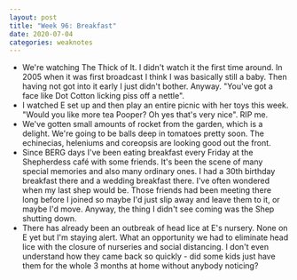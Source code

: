 ```yaml
---
layout: post
title: "Week 96: Breakfast"
date: 2020-07-04
categories: weaknotes
---
```

* We're watching The Thick of It. I didn't watch it the first time around. In 2005 when it was first broadcast I think I was basically still a baby. Then having not got into it early I just didn't bother. Anyway. "You've got a face like Dot Cotton licking piss off a nettle".
* I watched E set up and then play an entire picnic with her toys this week. "Would you like more tea Pooper? Oh yes that's very nice". RIP me.
* We've gotten small amounts of rocket from the garden, which is a delight. We're going to be balls deep in tomatoes pretty soon. The echinecias, heleniums and coreopsis are looking good out the front.
* Since BERG days I've been eating breakfast every Friday at the Shepherdess café with some friends. It's been the scene of many special memories and also many ordinary ones. I had a 30th birthday breakfast there and a wedding breakfast there. I've often wondered when my last shep would be. Those friends had been meeting there long before I joined so maybe I'd just slip away and leave them to it, or maybe I'd move. Anyway, the thing I didn't see coming was the Shep shutting down.
* There has already been an outbreak of head lice at E's nursery. None on E yet but I'm staying alert. What an opportunity we had to eliminate head lice with the closure of nurseries and social distancing. I don't even understand how they came back so quickly - did some kids just have them for the whole 3 months at home without anybody noticing?
